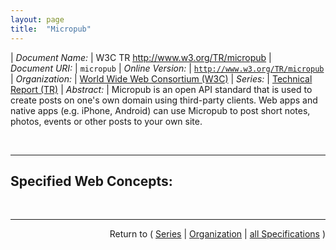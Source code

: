 ```yaml
---
layout: page
title:  "Micropub"
---
```


| *Document Name:* | W3C TR http://www.w3.org/TR/micropub
| *Document URI:* | `micropub`
| *Online Version:* | [`http://www.w3.org/TR/micropub`](http://www.w3.org/TR/micropub)
| *Organization:* | [World Wide Web Consortium (W3C)](..  "List of specification series by this organization")
| *Series:* | [Technical Report (TR)](.  "List of specifications in this series")
| *Abstract:* | Micropub is an open API standard that is used to create posts on one's own domain using third-party clients. Web apps and native apps (e.g. iPhone, Android) can use Micropub to post short notes, photos, events or other posts to your own site.

<br/>
<hr/>

## Specified Web Concepts:



<br/>
<hr/>

<p style="text-align: right">Return to ( <a href="./">Series</a> | <a href="../">Organization</a> | <a href="../../">all Specifications</a> )</p>